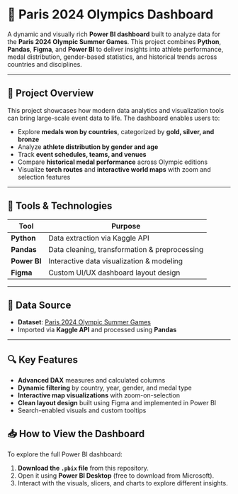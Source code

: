 # 🏅 Paris 2024 Olympics Dashboard

A dynamic and visually rich **Power BI dashboard** built to analyze data for the **Paris 2024 Olympic Summer Games**. This project combines **Python**, **Pandas**, **Figma**, and **Power BI** to deliver insights into athlete performance, medal distribution, gender-based statistics, and historical trends across countries and disciplines.

---

## 🚀 Project Overview

This project showcases how modern data analytics and visualization tools can bring large-scale event data to life. The dashboard enables users to:

- Explore **medals won by countries**, categorized by **gold, silver, and bronze**
- Analyze **athlete distribution by gender and age**
- Track **event schedules, teams, and venues**
- Compare **historical medal performance** across Olympic editions
- Visualize **torch routes** and **interactive world maps** with zoom and selection features

---

## 🧰 Tools & Technologies

| Tool         | Purpose                                       |
|--------------|-----------------------------------------------|
| **Python**   | Data extraction via Kaggle API                |
| **Pandas**   | Data cleaning, transformation & preprocessing |
| **Power BI** | Interactive data visualization & modeling     |
| **Figma**    | Custom UI/UX dashboard layout design          |

---

## 📁 Data Source

- **Dataset**: [Paris 2024 Olympic Summer Games](https://www.kaggle.com/datasets/piterfm/paris-2024-olympic-summer-games)  
- Imported via **Kaggle API** and processed using **Pandas**

---

## 🔍 Key Features

- **Advanced DAX** measures and calculated columns
- **Dynamic filtering** by country, year, gender, and medal type
- **Interactive map visualizations** with zoom-on-selection
- **Clean layout design** built using Figma and implemented in Power BI
- Search-enabled visuals and custom tooltips

  
## 📥 How to View the Dashboard

To explore the full Power BI dashboard:

1. **Download the `.pbix` file** from this repository.
2. Open it using **Power BI Desktop** (free to download from Microsoft).
3. Interact with the visuals, slicers, and charts to explore different insights.
